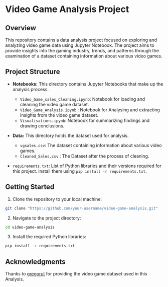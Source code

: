 # Video Game Analysis Project

## Overview

This repository contains a data analysis project focused on exploring and analyzing video game data using Jupyter Notebook. The project aims to provide insights into the gaming industry, trends, and patterns through the examination of a dataset containing information about various video games.

## Project Structure

- **Notebooks:** This directory contains Jupyter Notebooks that make up the analysis process.
  - `Video_Game_sales_Cleaning.ipynb`: Notebook for loading and cleaning the video game dataset.
  - `Video_Game_Analysis.ipynb` : Notebook for Analysing and extracting insights from the video game dataset.
  - `Visualisations.ipynb`: Notebook for summarizing findings and drawing conclusions.

- **Data:** This directory holds the dataset used for analysis.
  - `vgsales.csv`: The dataset containing information about various video games.
  - `Cleaned_Sales.csv` : The Dataset after the process of cleaning.

- `requirements.txt`: List of Python libraries and their versions required for this project. Install them using `pip install -r requirements.txt`.

## Getting Started

1. Clone the repository to your local machine:

```bash
git clone "https://github.com/your-username/video-game-analysis.git"
```
2. Navigate to the project directory:

```bash
cd video-game-analysis
```

3. Install the required Python libraries:

```bash
pip install -r requirements.txt
```

## Acknowledgments

   Thanks to [gregorut](https://www.kaggle.com/datasets/gregorut/videogamesales) for providing the video game dataset used in this Analysis.
